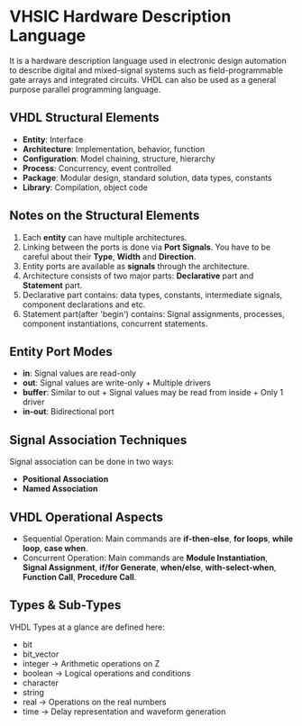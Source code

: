# VHSIC Hardware Description Language
It is a hardware description language used in electronic design automation to describe digital and mixed-signal systems such as field-programmable gate arrays and integrated circuits. VHDL can also be used as a general purpose parallel programming language.

## VHDL Structural Elements
* **Entity**: Interface
* **Architecture**: Implementation, behavior, function
* **Configuration**: Model chaining, structure, hierarchy
* **Process**: Concurrency, event controlled
* **Package**: Modular design, standard solution, data types, constants
* **Library**: Compilation, object code

## Notes on the Structural Elements
1. Each **entity** can have multiple architectures.
2. Linking between the ports is done via **Port Signals**. You have to be careful about their **Type**, **Width** and **Direction**.
3. Entity ports are available as **signals** through the architecture.
4. Architecture consists of two major parts: **Declarative** part and **Statement** part.
5. Declarative part contains: data types, constants, intermediate signals, component declarations and etc.
6. Statement part(after 'begin') contains: Signal assignments, processes, component instantiations, concurrent statements.

## Entity Port Modes
* **in**: Signal values are read-only
* **out**: Signal values are write-only + Multiple drivers
* **buffer**: Similar to out + Signal values may be read from inside + Only 1 driver
* **in-out**: Bidirectional port

## Signal Association Techniques
Signal association can be done in two ways:
* **Positional Association**
* **Named Association**

## VHDL Operational Aspects
* Sequential Operation: Main commands are **if-then-else**, **for loops**, **while loop**, **case when**.
* Concurrent Operation: Main commands are **Module Instantiation**, **Signal Assignment**, **if/for Generate**, **when/else**, **with-select-when**, **Function Call**, **Procedure Call**.

## Types & Sub-Types
VHDL Types at a glance are defined here:
* bit
* bit_vector
* integer -> Arithmetic operations on Z
* boolean -> Logical operations and conditions
* character
* string
* real -> Operations on the real numbers
* time -> Delay representation and waveform generation
